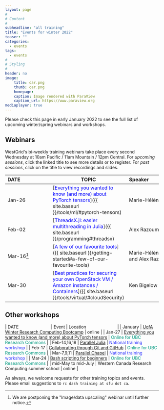 ```yaml
---
layout: page
#
# Content
#
subheadline: "all training"
title: "Events for winter 2022"
teaser: ""
categories:
  - events
tags:
  - events
#
# Styling
#
header: no
image:
    title: car.png
    thumb: car.png
    homepage:
    caption: Image rendered with ParaView
    caption_url: https://www.paraview.org
mediaplayer: true
---
```


Please check this page in early January 2022 to see the full list of upcoming winter/spring webinars and workshops.

## Webinars

WestGrid's bi-weekly training webinars take place every second Wednesday at 10am Pacific / 11am Mountain / 12pm
Central. For *upcoming sessions*, click the linked title to see more details or to register. For *past sessions*, click
on the title to view recordings and slides.

| DATE&nbsp;&nbsp;&nbsp;&nbsp;&nbsp;&nbsp;&nbsp;&nbsp;&nbsp;&nbsp;&nbsp;&nbsp;&nbsp;&nbsp;&nbsp;&nbsp;&nbsp;&nbsp;&nbsp;&nbsp;&nbsp; | TOPIC | Speaker&nbsp;&nbsp;&nbsp;&nbsp;&nbsp;&nbsp;&nbsp;&nbsp;&nbsp;&nbsp;&nbsp;&nbsp;&nbsp;&nbsp;&nbsp;&nbsp;&nbsp;&nbsp;&nbsp;&nbsp;&nbsp;&nbsp;&nbsp;&nbsp;&nbsp;&nbsp;&nbsp; |
| ------------- | --------------- | ----------------- |
| Jan-26 | [<span style="color:blue">Everything you wanted to know (and more) about PyTorch tensors</span>]({{ site.baseurl }}/tools/ml/#pytorch-tensors) | Marie-Hélène Burle |
| Feb-02 | [<span style="color:blue">ThreadsX.jl: easier multithreading in Julia</span>]({{ site.baseurl }}/programming#threadsx) | Alex Razoumov |
| Mar-16[^1] | [<span style="color:blue">A few of our favourite tools</span>]({{ site.baseurl }}/getting-started#a-few-of-our-favourite-tools) | Marie-Hélène Burle and Alex Razoumov |
| Mar-30 | [<span style="color:blue">Best practices for securing your own OpenStack VM / Amazon instances / Containers</span>]({{ site.baseurl }}/tools/virtual/#cloudSecurity) | Ken Bigelow |

[^1]: We are postponing the "Image/data upscaling" webinar until further notice.

<!-- | Mar-16 | [Image/data upscaling: training and parallel workflows](https://www.eventbrite.ca/e/241331006537) | Alex Razoumov and Marie-Hélène Burle | -->
<!-- Apr-13 - after the transition -->
<!-- Apr-27 - after the transition -->
<!-- May-11 - after the transition -->
<!-- May-25 - after the transition -->

<!-- Nov-08[^1] -->
<!-- [^1]: Note the different day of the week (Friday). -->

## Other workshops

| DATE&nbsp;&nbsp;&nbsp;&nbsp;&nbsp;&nbsp;&nbsp;&nbsp;&nbsp;&nbsp;&nbsp;&nbsp;&nbsp;&nbsp;&nbsp;&nbsp;&nbsp;&nbsp;&nbsp;&nbsp;&nbsp;&nbsp;&nbsp;&nbsp;&nbsp;&nbsp; | Event | Location&nbsp;&nbsp;&nbsp;&nbsp;&nbsp;&nbsp;&nbsp;&nbsp;&nbsp;&nbsp;&nbsp;&nbsp;&nbsp;&nbsp;&nbsp;&nbsp;&nbsp;&nbsp;&nbsp;&nbsp;&nbsp;&nbsp;&nbsp;&nbsp;&nbsp; |
| January | [UofA Winter Research Computing Bootcamp](https://www.ualberta.ca/information-services-and-technology/news/2022/winter-research-computing-bootcamp-starts-january-17.html) | online |
| Jan-27 | [Everything you wanted to know (and more) about PyTorch tensors](https://libcal.library.ubc.ca/event/3653468) | <span style="color:#049A80">Online for UBC Research Commons</span> |
| Feb-14,16,18 | [Parallel Julia](https://parallel-programming-in-julia.eventbrite.ca) | <span style="color:#3339ff">National training workshop</span> |
| Feb-17 | [Collaborating through Git and GitHub](https://libcal.library.ubc.ca/event/3653471) | <span style="color:#049A80">Online for UBC Research Commons</span> |
| Mar-7,9,11 | [Parallel Chapel](https://parallel-programming-in-chapel.eventbrite.ca) | <span style="color:#3339ff">National training workshop</span> |
| Mar-24 | [Bash scripting for beginners](https://libcal.library.ubc.ca/event/3653491) | <span style="color:#049A80">Online for UBC Research Commons</span> |
| mid-May to mid-July | Western Canada Research Computing summer school | online |

As always, we welcome requests for other training topics and events. Please email suggestions to `rc dash training at
sfu dot ca`.
